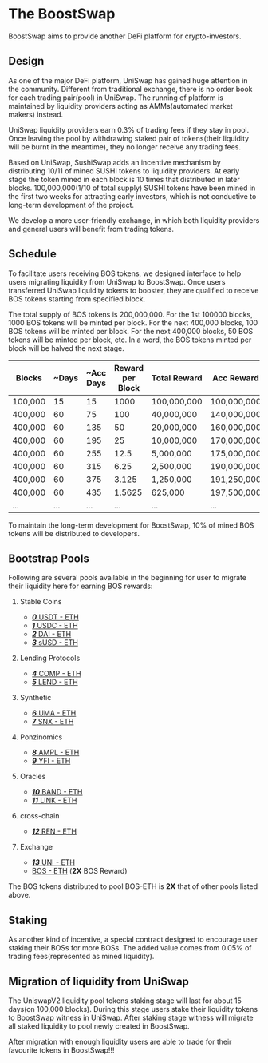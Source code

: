 # The BoostSwap
BoostSwap aims to provide another DeFi platform for crypto-investors.


Design
---------------------------------------------
As one of the major DeFi platform, UniSwap has gained huge attention in the community. Different from traditional exchange, there is no order book for each trading pair(pool) in UniSwap. The running of platform is maintained by liquidity providers acting as AMMs(automated market makers) instead.

UniSwap liquidity providers earn 0.3% of trading fees if they stay in pool.
Once leaving the pool by withdrawing staked pair of tokens(their liquidity will be burnt in the meantime), they no longer receive any trading fees. 

Based on UniSwap, SushiSwap adds an incentive mechanism by distributing 10/11 of mined SUSHI tokens to liquidity providers. At early stage the token mined in each block is 10 times that distributed in later blocks. 100,000,000(1/10 of total supply) SUSHI tokens have been mined in the first two weeks for attracting early investors, which is not conductive to long-term development of the project.

We develop a more user-friendly exchange, in which both liquidity providers and general users will benefit from trading tokens.


Schedule
---------------------------------------------
To facilitate users receiving BOS tokens, we designed interface to help users migrating liquidity from UniSwap to BoostSwap.  Once users transferred UniSwap liquidity tokens to booster, they are qualified to receive BOS tokens starting from specified block.

The total supply of BOS tokens is 200,000,000. For the 1st 100000 blocks, 1000 BOS tokens will be minted per block. For the next 400,000 blocks, 100 BOS tokens will be minted per block. For the next 400,000 blocks, 50 BOS tokens will be minted per block, etc.  In a word, the BOS tokens minted per block will be halved the next stage.

| Blocks      |  ~Days      |  ~Acc Days  | Reward per Block |   Total Reward   |    Acc Reward    |
| ----------- | ----------- | ----------- | ---------------- | ---------------- | -----------------|
| 100,000     |    15       |   15        |    1000          |     100,000,000  |   100,000,000    |
| 400,000     |    60       |   75        |    100           |      40,000,000  |   140,000,000    |
| 400,000     |    60       |   135       |    50            |      20,000,000  |   160,000,000    |
| 400,000     |    60       |   195       |    25            |      10,000,000  |   170,000,000    |
| 400,000     |    60       |   255       |    12.5          |      5,000,000   |   175,000,000    |
| 400,000     |    60       |   315       |    6.25          |      2,500,000   |   190,000,000    |
| 400,000     |    60       |   375       |    3.125         |      1,250,000   |   191,250,000    |
| 400,000     |    60       |   435       |    1.5625        |      625,000     |   197,500,000    |
| ...         |    ...      |   ...       |    ...           |      ...         |   ...            |

To maintain the long-term development for BoostSwap, 10% of mined BOS tokens will be distributed to developers.


Bootstrap Pools
---------------------------------------------
Following are several pools available in the beginning for user to migrate their liquidity here for earning BOS rewards:

1. Stable Coins
    - [***0*** USDT - ETH](https://uniswap.info/pair/0x0d4a11d5eeaac28ec3f61d100daf4d40471f1852)
    - [***1*** USDC - ETH](https://uniswap.info/pair/0xb4e16d0168e52d35cacd2c6185b44281ec28c9dc)
    - [***2*** DAI  - ETH](https://uniswap.info/pair/0xa478c2975ab1ea89e8196811f51a7b7ade33eb11)
    - [***3*** sUSD - ETH](https://uniswap.info/pair/0xf80758ab42c3b07da84053fd88804bcb6baa4b5c)

2. Lending Protocols
    - [***4*** COMP - ETH](https://uniswap.info/pair/0xcffdded873554f362ac02f8fb1f02e5ada10516f)
    - [***5*** LEND - ETH](https://uniswap.info/pair/0xab3f9bf1d81ddb224a2014e98b238638824bcf20)

3. Synthetic
    - [***6*** UMA  - ETH](https://uniswap.info/pair/0x88d97d199b9ed37c29d846d00d443de980832a22)
    - [***7*** SNX  - ETH](https://uniswap.info/pair/0x43ae24960e5534731fc831386c07755a2dc33d47)

4. Ponzinomics
    - [***8*** AMPL - ETH](https://uniswap.info/pair/0xc5be99a02c6857f9eac67bbce58df5572498f40c)
    - [***9*** YFI  - ETH](https://uniswap.info/pair/0x2fdbadf3c4d5a8666bc06645b8358ab803996e28)

5. Oracles
    - [***10*** BAND - ETH](https://uniswap.info/pair/0xf421c3f2e695c2d4c0765379ccace8ade4a480d9)
    - [***11*** LINK - ETH](https://uniswap.info/pair/0xa2107fa5b38d9bbd2c461d6edf11b11a50f6b974)

6. cross-chain
    - [***12*** REN  - ETH](https://info.uniswap.org/pair/0x8bd1661da98ebdd3bd080f0be4e6d9be8ce9858c) <!-- - BASE - sUSD  - [SRM  - ETH](https://info.uniswap.org/pair/0xcc3d1ecef1f9fd25599dbea2755019dc09db3c54) - [CRV  - ETH](https://info.uniswap.org/pair/0x3da1313ae46132a397d90d95b1424a9a7e3e0fce) -->

7. Exchange
    - [***13*** UNI  - ETH](https://info.uniswap.org/pair/0xd3d2e2692501a5c9ca623199d38826e513033a17)   
    - [BOS  - ETH]() (**2X** BOS Reward)

The BOS tokens distributed to pool BOS-ETH is **2X** that of other pools listed above.

Staking
---------------------------------------------
As another kind of incentive, a special contract designed to encourage user staking their BOSs for more BOSs. The added value comes from 0.05% of trading fees(represented as mined liquidity).


Migration of liquidity from UniSwap
---------------------------------------------
The UniswapV2 liquidity pool tokens staking stage will last for about 15 days(on 100,000 blocks). During this stage users stake their liquidity tokens to BoostSwap witness in UniSwap.  After staking stage witness will migrate all staked liquidity to pool newly created in BoostSwap. 

After migration with enough liquidity users are able to trade for their favourite tokens in BoostSwap!!!

